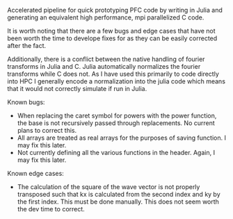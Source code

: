 Accelerated pipeline for quick prototyping PFC code by writing in Julia and generating an equivalent high performance, mpi parallelized C code. 

It is worth noting that there are a few bugs and edge cases that have not been worth the time to develope fixes for as they can be easily corrected after the fact.

Additionally, there is a conflict between the native handling of fourier transforms in Julia and C. Julia automatically normalizes the fourier transforms while C does not. As I have used this primarily to code directly into HPC I generally encode a normalization into the julia code which means that it would not correctly simulate if run in Julia.

Known bugs:
- When replacing the caret symbol for powers with the power function, the base is not recursively passed through replacements. No current plans to correct this.
- All arrays are treated as real arrays for the purposes of saving function. I may fix this later.
- Not currently defining all the various functions in the header. Again, I may fix this later.

Known edge cases:
- The calculation of the square of the wave vector is not properly transposed such that kx is calculated from the second index and ky by the first index. This must be done manually. This does not seem worth the dev time to correct.